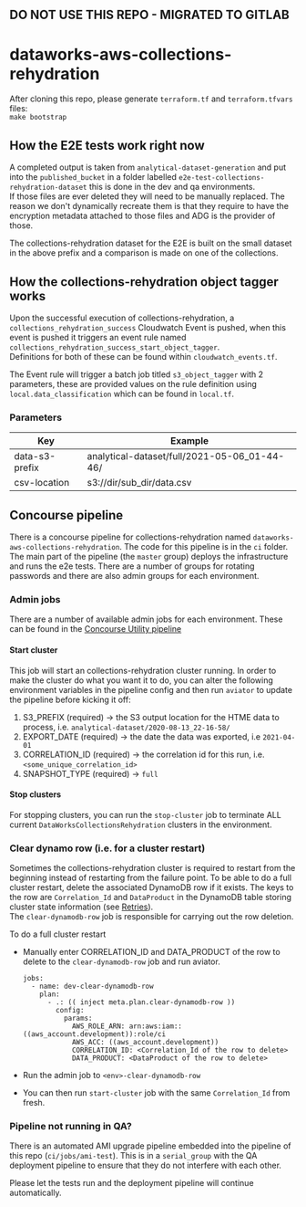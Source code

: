 ## DO NOT USE THIS REPO - MIGRATED TO GITLAB

# dataworks-aws-collections-rehydration

After cloning this repo, please generate `terraform.tf` and `terraform.tfvars` files:  
`make bootstrap`

## How the E2E tests work right now

A completed output is taken from `analytical-dataset-generation` and put into the `published_bucket` in a folder labelled `e2e-test-collections-rehydration-dataset` this is done in the dev and qa environments.  
If those files are ever deleted they will need to be manually replaced. The reason we don't dynamically recreate them is that they require to have the encryption metadata attached to those files and ADG is the provider of those.  

The collections-rehydration dataset for the E2E is built on the small dataset in the above prefix and a comparison is made on one of the collections.

## How the collections-rehydration object tagger works

Upon the successful execution of collections-rehydration, a `collections_rehydration_success` Cloudwatch Event is pushed, when this event is pushed it
triggers an event rule named `collections_rehydration_success_start_object_tagger`.  
Definitions for both of these can be found within `cloudwatch_events.tf`.

The Event rule will trigger a batch job titled `s3_object_tagger` with 2 parameters, these are provided
values on the rule definition using `local.data_classification` which can be found in `local.tf`.

### Parameters

|       Key      |                   Example                    |
|----------------|----------------------------------------------|
| data-s3-prefix | analytical-dataset/full/2021-05-06_01-44-46/ |
| csv-location   | s3://dir/sub_dir/data.csv                    |



## Concourse pipeline

There is a concourse pipeline for collections-rehydration named `dataworks-aws-collections-rehydration`. The code for this pipeline is in the `ci` folder. The main part of the pipeline (the `master` group) deploys the infrastructure and runs the e2e tests. There are a number of groups for rotating passwords and there are also admin groups for each environment.

### Admin jobs

There are a number of available admin jobs for each environment. These can be found in the [Concourse Utility pipeline](https://ci.dataworks.dwp.gov.uk/teams/utility/pipelines/collections-rehydration-emr-admin)

#### Start cluster

This job will start an collections-rehydration cluster running. In order to make the cluster do what you want it to do, you can alter the following environment variables in the pipeline config and then run `aviator` to update the pipeline before kicking it off:

1. S3_PREFIX (required) -> the S3 output location for the HTME data to process, i.e. `analytical-dataset/2020-08-13_22-16-58/`
1. EXPORT_DATE (required) -> the date the data was exported, i.e `2021-04-01`
1. CORRELATION_ID (required) -> the correlation id for this run, i.e. `<some_unique_correlation_id>`
1. SNAPSHOT_TYPE (required) -> `full`


#### Stop clusters

For stopping clusters, you can run the `stop-cluster` job to terminate ALL current `DataWorksCollectionsRehydration` clusters in the environment.

### Clear dynamo row (i.e. for a cluster restart)

Sometimes the collections-rehydration cluster is required to restart from the beginning instead of restarting from the failure point.
To be able to do a full cluster restart, delete the associated DynamoDB row if it exists. The keys to the row are `Correlation_Id` and `DataProduct` in the DynamoDB table storing cluster state information (see [Retries](#retries)).   
The `clear-dynamodb-row` job is responsible for carrying out the row deletion.

To do a full cluster restart

* Manually enter CORRELATION_ID and DATA_PRODUCT of the row to delete to the `clear-dynamodb-row` job and run aviator.


    ```
    jobs:
      - name: dev-clear-dynamodb-row
        plan:
          - .: (( inject meta.plan.clear-dynamodb-row ))
            config:
              params:
                AWS_ROLE_ARN: arn:aws:iam::((aws_account.development)):role/ci
                AWS_ACC: ((aws_account.development))
                CORRELATION_ID: <Correlation_Id of the row to delete>
                DATA_PRODUCT: <DataProduct of the row to delete>

    ```
* Run the admin job to `<env>-clear-dynamodb-row`

* You can then run `start-cluster` job with the same `Correlation_Id` from fresh.

### Pipeline not running in QA?

There is an automated AMI upgrade pipeline embedded into the pipeline of this repo (`ci/jobs/ami-test`). This is in a `serial_group` with the QA deployment pipeline to ensure that they do not interfere with each other.

Please let the tests run and the deployment pipeline will continue automatically.
